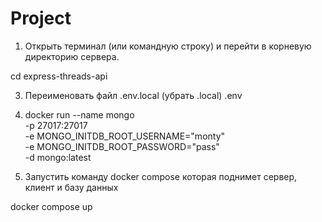 # Project

1. Открыть терминал (или командную строку) и перейти в корневую директорию сервера.
   
cd express-threads-api

3. Переименовать файл .env.local (убрать .local)
.env

5. docker run --name mongo \
       -p 27017:27017 \
       -e MONGO_INITDB_ROOT_USERNAME="monty" \
       -e MONGO_INITDB_ROOT_PASSWORD="pass" \
       -d mongo:latest

4. Запустить команду docker compose которая поднимет сервер, клиент и базу данных

docker compose up
